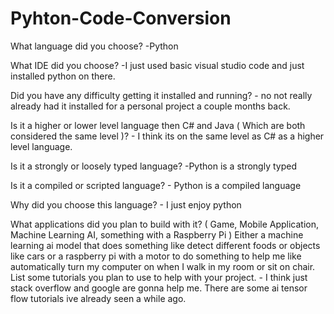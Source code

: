 # Pyhton-Code-Conversion

What language did you choose? -Python

What IDE did you choose? -I just used basic visual studio code and just installed python on there.

Did you have any difficulty getting it installed and running? - no not really already had it installed for a personal project a couple months back.




Is it a higher or lower level language then C# and Java ( Which are both considered the same level )? - I think its on the same level as C# as a higher level language. 

Is it a strongly or loosely typed language? -Python is a strongly typed

Is it a compiled or scripted language? - Python is a compiled language




Why did you choose this language? - I just enjoy python

What applications did you plan to build with it? ( Game, Mobile Application, Machine Learning AI, something with a Raspberry Pi )
 Either a machine learning ai model that does something like detect different foods or objects like cars or a raspberry pi with a motor to do something to help me like automatically turn my computer on when I walk in my room or sit on chair.
List some tutorials you plan to use to help with your project. - I think just stack overflow and google are gonna help me. There are some ai tensor flow tutorials ive already seen a while ago. 
